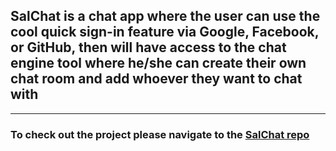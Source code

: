 ## SalChat is a chat app where the user can use the cool quick sign-in feature via Google, Facebook, or GitHub, then will have access to the chat engine tool where he/she can create their own chat room and add whoever they want to chat with

---

### To check out the project please navigate to the [SalChat repo](https://github.com/sbinmakhashen/Sal-chat)
